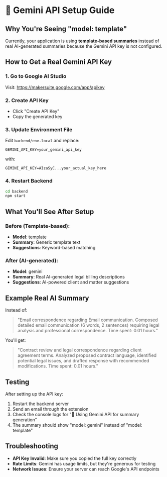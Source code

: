# 🤖 Gemini API Setup Guide

## Why You're Seeing "model: template"

Currently, your application is using **template-based summaries** instead of real AI-generated summaries because the Gemini API key is not configured.

## How to Get a Real Gemini API Key

### 1. Go to Google AI Studio
Visit: https://makersuite.google.com/app/apikey

### 2. Create API Key
- Click "Create API Key"
- Copy the generated key

### 3. Update Environment File
Edit `backend/env.local` and replace:
```
GEMINI_API_KEY=your_gemini_api_key
```
with:
```
GEMINI_API_KEY=AIzaSyC...your_actual_key_here
```

### 4. Restart Backend
```bash
cd backend
npm start
```

## What You'll See After Setup

### Before (Template-based):
- **Model**: template
- **Summary**: Generic template text
- **Suggestions**: Keyword-based matching

### After (AI-generated):
- **Model**: gemini
- **Summary**: Real AI-generated legal billing descriptions
- **Suggestions**: AI-powered client and matter suggestions

## Example Real AI Summary

Instead of:
> "Email correspondence regarding Email communication. Composed detailed email communication (6 words, 2 sentences) requiring legal analysis and professional correspondence. Time spent: 0.01 hours."

You'll get:
> "Contract review and legal correspondence regarding client agreement terms. Analyzed proposed contract language, identified potential legal issues, and drafted response with recommended modifications. Time spent: 0.01 hours."

## Testing

After setting up the API key:
1. Restart the backend server
2. Send an email through the extension
3. Check the console logs for "🤖 Using Gemini API for summary generation"
4. The summary should show "model: gemini" instead of "model: template"

## Troubleshooting

- **API Key Invalid**: Make sure you copied the full key correctly
- **Rate Limits**: Gemini has usage limits, but they're generous for testing
- **Network Issues**: Ensure your server can reach Google's API endpoints 
